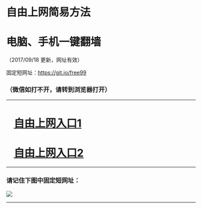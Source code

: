 ﻿# 自由上网简易方法

# 电脑、手机一键翻墙

（2017/09/18 更新，网址有效）

固定短网址：https://git.io/free99

### （微信如打不开，请转到浏览器打开）


***





# &nbsp;&nbsp; <a href="http://ft2088821787.fwq-tz1005.info/fwqtz01.html?t=09180017420 " target="_blank">自由上网入口1</a>
# &nbsp;&nbsp; <a href="http://ft2711331367.fwq-tz1006.info/fwqtz02.html?t=091800119195 " target="_blank">自由上网入口2</a>
***

### 请记住下图中固定短网址：

<img src="https://s3-us-west-2.amazonaws.com/fwq-1001/yjfq-20170905okok.png" /> 


***

